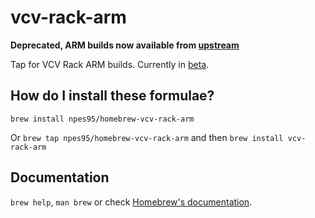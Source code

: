 # vcv-rack-arm

**Deprecated, ARM builds now available from [upstream](https://formulae.brew.sh/cask/vcv-rack)**

Tap for VCV Rack ARM builds. Currently in [beta](https://community.vcvrack.com/t/rack-development-blog/5864).

## How do I install these formulae?

`brew install npes95/homebrew-vcv-rack-arm`

Or `brew tap npes95/homebrew-vcv-rack-arm` and then `brew install vcv-rack-arm`

## Documentation

`brew help`, `man brew` or check [Homebrew's documentation](https://docs.brew.sh).
